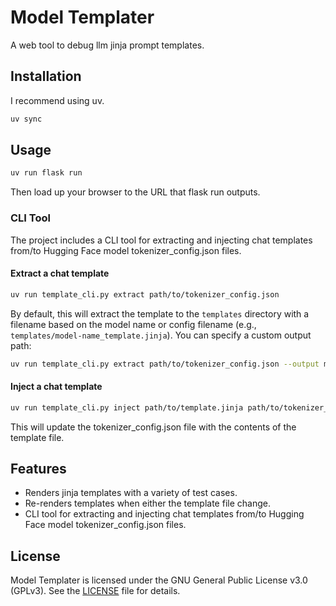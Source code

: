 # Model Templater

A web tool to debug llm jinja prompt templates.

## Installation

I recommend using uv.

```bash
uv sync
```

## Usage

```bash
uv run flask run
```

Then load up your browser to the URL that flask run outputs.

### CLI Tool

The project includes a CLI tool for extracting and injecting chat templates from/to Hugging Face model tokenizer_config.json files.

#### Extract a chat template

```bash
uv run template_cli.py extract path/to/tokenizer_config.json
```

By default, this will extract the template to the `templates` directory with a filename based on the model name or config filename (e.g., `templates/model-name_template.jinja`). You can specify a custom output path:

```bash
uv run template_cli.py extract path/to/tokenizer_config.json --output my_template.jinja
```

#### Inject a chat template

```bash
uv run template_cli.py inject path/to/template.jinja path/to/tokenizer_config.json
```

This will update the tokenizer_config.json file with the contents of the template file.

## Features

- Renders jinja templates with a variety of test cases.
- Re-renders templates when either the template file change.
- CLI tool for extracting and injecting chat templates from/to Hugging Face model tokenizer_config.json files.

## License

Model Templater is licensed under the GNU General Public License v3.0 (GPLv3). See the [LICENSE](LICENSE) file for details.
